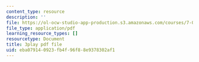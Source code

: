 ```yaml
---
content_type: resource
description: ''
file: https://ol-ocw-studio-app-production.s3.amazonaws.com/courses/7-01sc-fundamentals-of-biology-fall-2011/eba079140923fb4f96f88e9378302af1_nCBTC3-xsLM.pdf
file_type: application/pdf
learning_resource_types: []
resourcetype: Document
title: 3play pdf file
uid: eba07914-0923-fb4f-96f8-8e9378302af1
---
```

